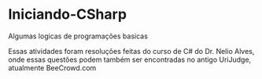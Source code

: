 # Iniciando-CSharp
Algumas logicas de programações basicas

Essas atividades foram resoluções feitas do curso de C# do Dr. Nelio Alves, onde essas questões podem também ser encontradas no antigo UriJudge, atualmente BeeCrowd.com
